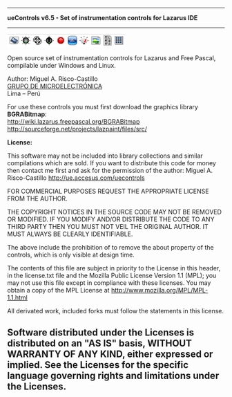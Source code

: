 -----------------------------------------------------------------------------
**ueControls v6.5 - Set of instrumentation controls for Lazarus IDE**
- - -

![](toolbar.png)
  
Open source set of instrumentation controls for Lazarus and Free Pascal,
compilable under Windows and Linux.

Author: Miguel A. Risco-Castillo  
[GRUPO DE MICROELECTRÓNICA](http://ue.accesus.com "http://ue.accesus.com")  
Lima – Perú   
  
For use these controls you must first download the graphics library **BGRABitmap**:  
<http://wiki.lazarus.freepascal.org/BGRABitmap>  
<http://sourceforge.net/projects/lazpaint/files/src/>  
 
**License:**
  
  This software may not be included into library collections and similar compilations
  which are sold. If you want to distribute this code for money then contact me
  first and ask for the permission of the author: Miguel A. Risco-Castillo
  http://ue.accesus.com/uecontrols

  FOR COMMERCIAL PURPOSES REQUEST THE APPROPRIATE LICENSE FROM THE AUTHOR.

  THE COPYRIGHT NOTICES IN THE SOURCE CODE MAY NOT BE REMOVED OR MODIFIED.
  IF YOU MODIFY AND/OR DISTRIBUTE THE CODE TO ANY THIRD PARTY THEN YOU MUST NOT
  VEIL THE ORIGINAL AUTHOR. IT MUST ALWAYS BE CLEARLY IDENTIFIABLE.
  
  The above include the prohibition of to remove the about property of the controls,
  which is only visible at design time. 

  The contents of this file are subject in priority to the License in this header,
  in the license.txt file and the Mozilla Public License Version 1.1 (MPL);
  you may not use this file except in compliance with these licenses. You may obtain
  a copy of the MPL License at http://www.mozilla.org/MPL/MPL-1.1.html
  
  All derivated work, included forks must follow the statements in this license.

  Software distributed under the Licenses is distributed on an "AS IS" basis,
  WITHOUT WARRANTY OF ANY KIND, either expressed or implied. See the Licenses for
  the specific language governing rights and limitations under the Licenses. 
-----------------------------------------------------------------------------
